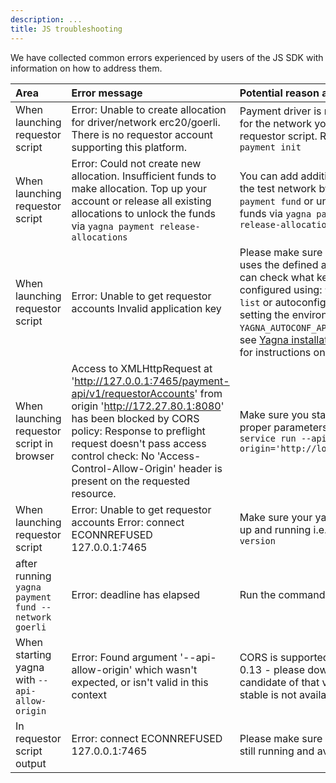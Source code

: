 ```yaml
---
description: ...
title: JS troubleshooting
---
```


We have collected common errors experienced by users of the JS SDK with information on how to address them.


| Area                | Error message | Potential reason and a remedy |
|:------------------- |:--------------|:------------------|
|  When launching requestor script | Error: Unable to create allocation for driver/network erc20/goerli. There is no requestor account supporting this platform. | Payment driver is not initialized for the network you use in the requestor script. Run `yagna payment init `    |
|  When launching requestor script  |  Error: Could not create new allocation. Insufficient funds to make allocation. Top up your account or release all existing allocations to unlock the funds via `yagna payment release-allocations` |  You can add additional funds on the test network by `yagna payment fund` or unlock the funds via `yagna payment release-allocations`  |
| When launching requestor script    | Error: Unable to get requestor accounts Invalid application key  |  Please make sure your script uses the defined api-key. You can check what keys are configured using: `yagna app-key list` or autoconfigure one by setting the environment variable `YAGNA_AUTOCONF_APPKEY`. Please see [Yagna installation example](/docs/creators/javascript/examples/tools/yagna-installation-for-requestors) for instructions on how to do it. |
| When launching requestor script in browser |  Access to XMLHttpRequest at 'http://127.0.0.1:7465/payment-api/v1/requestorAccounts' from origin 'http://172.27.80.1:8080' has been blocked by CORS policy: Response to preflight request doesn't pass access control check: No 'Access-Control-Allow-Origin' header is present on the requested resource. |  Make sure you start Yagna with proper parameters: `yagna service run --api-allow-origin='http://localhost:3000'`  |
|  When launching requestor script  |   Error: Unable to get requestor accounts Error: connect ECONNREFUSED 127.0.0.1:7465  | Make sure your yagna service is up and running i.e. `yagna --version` |
| after running `yagna payment fund --network goerli` | Error: deadline has elapsed| Run the command again |
| When starting yagna with `--api-allow-origin` | Error: Found argument '--api-allow-origin' which wasn't expected, or isn't valid in this context | CORS is supported in versions 0.13 - please download release candidate of that version if the stable is not available | 
| In requestor script output |  Error: connect ECONNREFUSED 127.0.0.1:7465 | Please make sure your yagna is still running and available |
